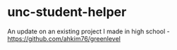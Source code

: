 # unc-student-helper
An update on an existing project I made in high school - https://github.com/ahkim76/greenlevel 
